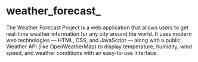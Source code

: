 # weather_forecast_
The Weather Forecast Project is a web application that allows users to get real-time weather information for any city around the world. It uses modern web technologies — HTML, CSS, and JavaScript — along with a public Weather API (like OpenWeatherMap) to display temperature, humidity, wind speed, and weather conditions with an easy-to-use interface.

